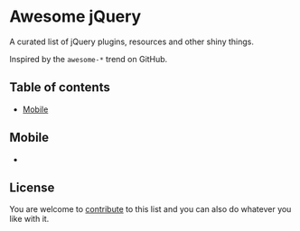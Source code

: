 # Awesome jQuery

A curated list of jQuery plugins, resources and other shiny things.

Inspired by the `awesome-*` trend on GitHub.

## Table of contents

* [Mobile](#mobile)

## Mobile

* 

## License

You are welcome to [contribute](CONTRIBUTING.md) to this list and you can also do whatever you like with it.
